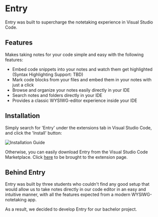 # Entry

Entry was built to supercharge the notetaking experience in Visual Studio Code.


## Features

Makes taking notes for your code simple and easy with the following features:

* Embed code snippets into your notes and watch them get highlighted (Syntax Highlighting Support: TBD)
* Mark code blocks from your files and embed them in your notes with just a click
* Browse and organize your notes easily directly in your IDE
* Search notes and folders directly in your IDE
* Provides a classic WYSIWG-editor experience inside your IDE


## Installation

Simply search for 'Entry' under the extensions tab in Visual Studio Code, and click the 'Install' button:

![Installation Guide](https://raw.githubusercontent.com/Chri704r/entry/master/src/assets/installation.gif)

Otherwise, you can easily download Entry from the Visual Studio Code Marketplace. Click [here](https://marketplace.visualstudio.com/items?itemName=Entry.entry) to be brought to the extension page.<br>


## Behind Entry


Entry was built by three students who couldn't find any good setup that would allow us to take notes directly in our code editor in an easy and intuitive manner, with all the features expected from a modern WYSIWG-notetaking app.

As a result, we decided to develop Entry for our bachelor project.